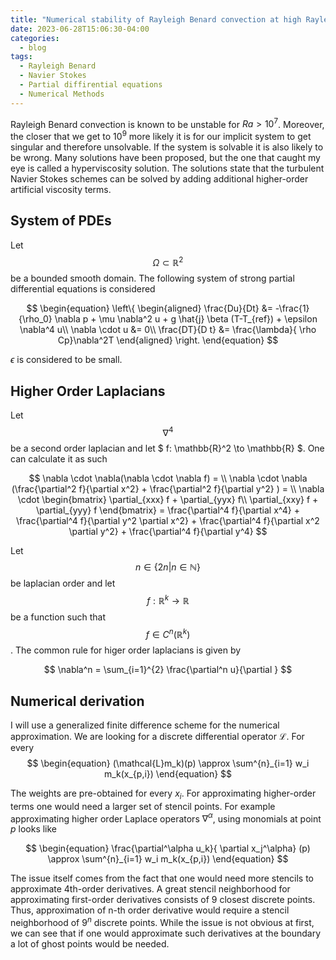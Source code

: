 ```yaml
---
title: "Numerical stability of Rayleigh Benard convection at high Rayleigh numbers"
date: 2023-06-28T15:06:30-04:00
categories:
  - blog
tags:
  - Rayleigh Benard
  - Navier Stokes
  - Partial diffirential equations
  - Numerical Methods
---
```



Rayleigh Benard convection is known to be unstable for $Ra > 10^7$. Moreover, the closer that we get to $10^9$ more likely it is for our implicit system to get singular and therefore unsolvable. If the system is solvable it is also likely to be wrong. Many solutions have been proposed, but the one that caught my eye is called a hyperviscosity solution. The solutions state that the turbulent Navier Stokes schemes can be solved by adding additional higher-order artificial viscosity terms.

## System of PDEs

Let $$\Omega \subset \mathbb{R}^2$$ be a bounded smooth domain. The following system of strong partial differential equations is considered

$$
\begin{equation}
\left\{ \begin{aligned} 
  \frac{Du}{Dt} &= -\frac{1}{\rho_0} \nabla p +  \mu \nabla^2 u + g \hat{j} \beta (T-T_{ref}) + \epsilon \nabla^4 u\\
 \nabla \cdot u &= 0\\
 \frac{DT}{D t} &= \frac{\lambda}{ \rho Cp}\nabla^2T
\end{aligned} \right.
\end{equation}
$$

$\epsilon$ is considered to be small. 

## Higher Order Laplacians

Let $$\nabla^4$$ be a second order laplacian and let $ f: \mathbb{R}^2 \to \mathbb{R} $. One can calculate it as such

$$
  \nabla \cdot \nabla(\nabla \cdot \nabla f) = \\
  \nabla \cdot \nabla (\frac{\partial^2 f}{\partial x^2} + \frac{\partial^2 f}{\partial y^2} ) = \\
  \nabla \cdot \begin{bmatrix}
\partial_{xxx} f + \partial_{yyx} f\\
\partial_{xxy} f + \partial_{yyy} f
\end{bmatrix} =
   \frac{\partial^4 f}{\partial x^4} + \frac{\partial^4 f}{\partial y^2 \partial x^2}  + \frac{\partial^4 f}{\partial x^2 \partial y^2} + \frac{\partial^4 f}{\partial y^4}
$$

Let $$ n \in \{ 2n | n \in \mathbb{N} \} $$ be laplacian order and let $$f: \mathbb{R}^k \to \mathbb{R}$$ be a function such that $$f \in C^n(\mathbb{R}^k)$$. The common rule for higer order laplacians is given by

$$
  \nabla^n = \sum_{i=1}^{2} \frac{\partial^n u}{\partial }
$$

## Numerical derivation

I will use a generalized finite difference scheme for the numerical approximation. We are looking for a discrete differential operator $\mathcal{L}$. For every 
$$
\begin{equation}
  (\mathcal{L}m_k)(p) \approx \sum^{n}_{i=1} w_i m_k(x_{p,i})
\end{equation}
$$

The weights are pre-obtained for every $x_i$. For approximating higher-order terms one would need a larger set of stencil points. For example approximating higher order Laplace operators $\nabla^\alpha$, using monomials at point $p$ looks like

$$
\begin{equation}
  \frac{\partial^\alpha u_k}{ \partial x_j^\alpha} (p) \approx \sum^{n}_{i=1} w_i m_k(x_{p,i})
\end{equation}
$$

The issue itself comes from the fact that one would need more stencils to approximate 4th-order derivatives. A great stencil neighborhood for approximating first-order derivatives consists of 9 closest discrete points. Thus, approximation of n-th order derivative would require a stencil neighborhood of $9^n$ discrete points. While the issue is not obvious at first, we can see that if one would approximate such derivatives at the boundary a lot of ghost points would be needed.
